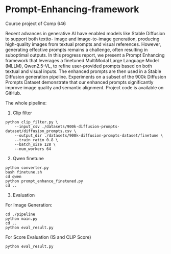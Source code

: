 # Prompt-Enhancing-framework
Cource project of Comp 646

Recent advances in generative AI have enabled models like Stable Diffusion to support both textto- image and image-to-image generation, producing high-quality images from textual prompts and visual references. However, generating effective prompts remains a challenge, often resulting in suboptimal outputs. In this progress report, we present a Prompt Enhancing framework that leverages a finetuned MultiModal Large Language Model (MLLM), Qwen2.5-VL, to refine user-provided prompts based on both textual and visual inputs. The enhanced prompts are then used in a Stable Diffusion generation pipeline. Experiments on a subset of the 900k Diffusion Prompts Dataset demonstrate that our enhanced prompts significantly improve image quality and semantic alignment. Project code is available on GitHub.

The whole pipeline:
1. Clip filter
```
python clip_filter.py \
    --input_csv ./datasets/900k-diffusion-prompts-dataset/diffusion_prompts.csv \
    --output_dir ./datasets/900k-diffusion-prompts-dataset/finetune \
    --train_ratio 0.8 \
    --batch_size 128 \
    --num_workers 64
```
2. Qwen finetune
```
python converter.py
bash finetune.sh 
cd qwen
python prompt_enhance_finetuned.py
cd ..
```
3. Evaluation 

For Image Generation:
```
cd ./pipeline
python main.py
cd ..
python eval_result.py
```

For Score Evaluation (IS and CLIP Score)
```
python eval_result.py
```